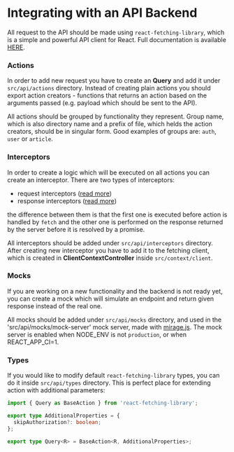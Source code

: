 # Integrating with an API Backend

All request to the API should be made using `react-fetching-library`, which is a simple and powerful API client for
React. Full documentation is available [HERE](https://marcin-piela.github.io/react-fetching-library).

### Actions

In order to add new request you have to create an **Query** and add it under `src/api/actions` directory. Instead of
creating plain actions you should export action creators - functions that returns an action based on the arguments
passed (e.g. payload which should be sent to the API).

All actions should be grouped by functionality they represent. Group name, which is also directory name and a prefix of
file, which helds the action creators, should be in singular form. Good examples of groups are: `auth`, `user` or
`article`.

### Interceptors

In order to create a logic which will be executed on all actions you can create an interceptor. There are two types of
interceptors:

- request interceptors ([read more](https://marcin-piela.github.io/react-fetching-library/#/?id=request-interceptors))
- response interceptors ([read more](https://marcin-piela.github.io/react-fetching-library/#/?id=response-interceptors))

the difference between them is that the first one is executed before action is handled by `fetch` and the other one is
performed on the response returned by the server before it is resolved by a promise.

All interceptors should be added under `src/api/interceptors` directory. After creating new interceptor you have to add it to the fetching client, which is
created in **ClientContextController** inside `src/context/client`.

### Mocks

If you are working on a new functionality and the backend is not ready yet, you can create a mock which will simulate
an endpoint and return given response instead of the real one. 

All mocks should be added under `src/api/mocks` directory, and used in the 'src/api/mocks/mock-server' mock server, made with [mirage.js](https://github.com/miragejs/miragejs). The mock server is enabled when NODE_ENV is not `production`, or when REACT_APP_CI=1.

### Types

If you would like to modify default `react-fetching-library` types, you can do it inside `src/api/types` directory. This
is perfect place for extending action with additional parameters:

```typescript
import { Query as BaseAction } from 'react-fetching-library';

export type AdditionalProperties = {
  skipAuthorization?: boolean;
};

export type Query<R> = BaseAction<R, AdditionalProperties>;
```
